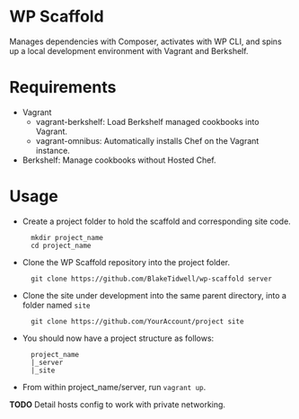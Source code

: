 # WP Scaffold
Manages dependencies with Composer, activates with WP CLI, and spins up a local development environment with Vagrant and Berkshelf.

# Requirements
* Vagrant
    * vagrant-berkshelf: Load Berkshelf managed cookbooks into Vagrant.
    * vagrant-omnibus: Automatically installs Chef on the Vagrant instance.
* Berkshelf: Manage cookbooks without Hosted Chef.

# Usage
* Create a project folder to hold the scaffold and corresponding site code.

        mkdir project_name
        cd project_name

* Clone the WP Scaffold repository into the project folder.

        git clone https://github.com/BlakeTidwell/wp-scaffold server

* Clone the site under development into the same parent directory, into a folder named `site`

        git clone https://github.com/YourAccount/project site

* You should now have a project structure as follows:

        project_name
        |_server
        |_site

* From within project_name/server, run `vagrant up`.

**TODO** Detail hosts config to work with private networking.